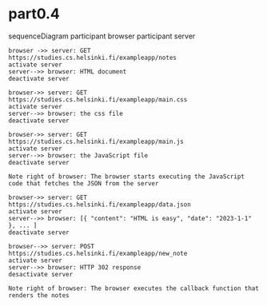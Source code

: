 # part0.4

sequenceDiagram
    participant browser
    participant server

    browser ->> server: GET https://studies.cs.helsinki.fi/exampleapp/notes
    activate server
    server-->> browser: HTML document
    deactivate server

    browser->> server: GET https://studies.cs.helsinki.fi/exampleapp/main.css
    activate server
    server-->> browser: the css file
    deactivate server

    browser->> server: GET https://studies.cs.helsinki.fi/exampleapp/main.js
    activate server
    server-->> browser: the JavaScript file
    deactivate server

    Note right of browser: The browser starts executing the JavaScript code that fetches the JSON from the server

    browser->> server: GET https://studies.cs.helsinki.fi/exampleapp/data.json
    activate server
    server-->> browser: [{ "content": "HTML is easy", "date": "2023-1-1" }, ... ]
    deactivate server

    browser-->> server: POST https://studies.cs.helsinki.fi/exampleapp/new_note
    activate server
    server-->> browser: HTTP 302 response
    desactivate server

    Note right of browser: The browser executes the callback function that renders the notes
